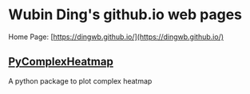 # Wubin Ding's github.io web pages

Home Page: [https://dingwb.github.io/](https://dingwb.github.io/)

## [PyComplexHeatmap](https://dingwb.github.io/PyComplexHeatmap)
A python package to plot complex heatmap
